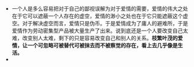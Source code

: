 - 一个人是多么容易把对于自己的鄙视误解为对于爱情的需要，爱情的伟大之处在于它可以遮蔽一个人存在的虚空，爱情的渺小之处也在于它只能遮蔽这个虚空。对于解决虚空而言，爱情只是伪币。于是爱情成为了庸人的避难所，于是爱情作为劳动密集型产品被大量生产了出来。说到底还是一个人要改变自己太难，改变别人太难，剩下的只是容易改变自己和别人的关系。**枝繁叶茂的爱情，让一个可忽略可被替代可被抹去而不被察觉的存在，看上去几乎像是生活。**
-